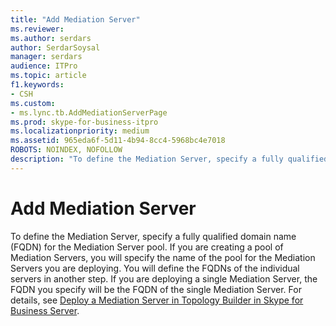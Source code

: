 ```yaml
---
title: "Add Mediation Server"
ms.reviewer: 
ms.author: serdars
author: SerdarSoysal
manager: serdars
audience: ITPro
ms.topic: article
f1.keywords:
- CSH
ms.custom:
- ms.lync.tb.AddMediationServerPage
ms.prod: skype-for-business-itpro
ms.localizationpriority: medium
ms.assetid: 965eda6f-5d11-4b94-8cc4-5968bc4e7018
ROBOTS: NOINDEX, NOFOLLOW
description: "To define the Mediation Server, specify a fully qualified domain name (FQDN) for the Mediation Server pool. If you are creating a pool of Mediation Servers, you will specify the name of the pool for the Mediation Servers you are deploying. You will define the FQDNs of the individual servers in another step. If you are deploying a single Mediation Server, the FQDN you specify will be the FQDN of the single Mediation Server. For details, see Deploy a Mediation Server in Topology Builder in Skype for Business Server."
---
```


# Add Mediation Server
 
To define the Mediation Server, specify a fully qualified domain name (FQDN) for the Mediation Server pool. If you are creating a pool of Mediation Servers, you will specify the name of the pool for the Mediation Servers you are deploying. You will define the FQDNs of the individual servers in another step. If you are deploying a single Mediation Server, the FQDN you specify will be the FQDN of the single Mediation Server. For details, see [Deploy a Mediation Server in Topology Builder in Skype for Business Server](../../../deploy/deploy-enterprise-voice/deploy-a-mediation-server.md).
  

